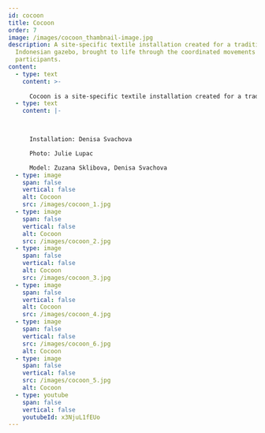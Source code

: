 ```yaml
---
id: cocoon
title: Cocoon
order: 7
image: /images/cocoon_thambnail-image.jpg
description: A site-specific textile installation created for a traditional
  Indonesian gazebo, brought to life through the coordinated movements of two
  participants.
content:
  - type: text
    content: >-
      
      Cocoon is a site-specific textile installation created for a traditional Indonesian gazebo called pendopo. The piece comes to life through the interaction of two participants, who generate a spatial composition by wrapping and unwrapping fabric around themselves and the pendopo's pillars. One participant sits in the center, hidden and wrapped in fabric on a wheeled object, while the other winds the fabric around themselves and pulls the object to one side, prompting the seated participant to emerge and unravel. This performance unfolds like a ritual, held privately in a pendopo at my friends' home with Julie Lupac in Yogyakarta in 2016.
  - type: text
    content: |-
      


      Installation: Denisa Svachova

      Photo: Julie Lupac

      Model: Zuzana Sklibova, Denisa Svachova
  - type: image
    span: false
    vertical: false
    alt: Cocoon
    src: /images/cocoon_1.jpg
  - type: image
    span: false
    vertical: false
    alt: Cocoon
    src: /images/cocoon_2.jpg
  - type: image
    span: false
    vertical: false
    alt: Cocoon
    src: /images/cocoon_3.jpg
  - type: image
    span: false
    vertical: false
    alt: Cocoon
    src: /images/cocoon_4.jpg
  - type: image
    span: false
    vertical: false
    src: /images/cocoon_6.jpg
    alt: Cocoon
  - type: image
    span: false
    vertical: false
    src: /images/cocoon_5.jpg
    alt: Cocoon
  - type: youtube
    span: false
    vertical: false
    youtubeId: x3NjuL1fEUo
---
```

